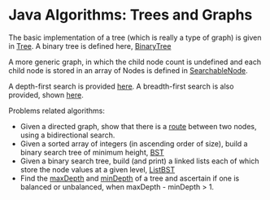 # Java Algorithms: Trees and Graphs #

The basic implementation of a tree (which is really a type of graph) is given in [Tree](./algorithms/Tree.java). A binary tree is defined here, [BinaryTree](./algorithms/BinaryTree.java)

A more generic graph, in which the child node count is undefined and each child node is stored in an array of Nodes is defined in [SearchableNode](./algorithms/SearchableTree.java).

A depth-first search is provided [here](./algorithms/SearchableTree.java#L49). A breadth-first search is also provided, shown [here](./algorithms/SearchableTree.java#L71).

Problems related algorithms:

+ Given a directed graph, show that there is a [route](./algorithms/SearchableTree.java#L98) between two nodes, using a bidirectional search.
+ Given a sorted array of integers (in ascending order of size), build a binary search tree of minimum height, [BST](./algorithms/BinarySearchTree.java)
+ Given a binary search tree, build (and print) a linked lists each of which store the node values at a given level, [ListBST](./algorithms/BinarySearchTree.java#L56)
+ Find the [maxDepth](./algorithms/BinaryTree.java#L72) and [minDepth](./algorithms/BinaryTree.java#L89) of a tree and ascertain if one is balanced or unbalanced, when maxDepth - minDepth > 1.
